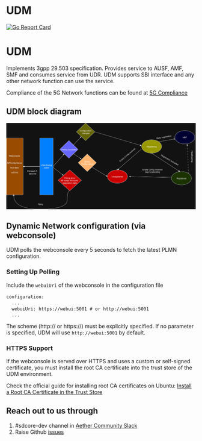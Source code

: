 # UDM
<!--
SPDX-FileCopyrightText: 2025 Canonical Ltd
SPDX-FileCopyrightText: 2021 Open Networking Foundation <info@opennetworking.org>
Copyright 2019 free5GC.org

SPDX-License-Identifier: Apache-2.0
-->
[![Go Report Card](https://goreportcard.com/badge/github.com/omec-project/udm)](https://goreportcard.com/report/github.com/omec-project/udm)

# UDM

Implements 3gpp 29.503 specification. Provides service to AUSF, AMF, SMF and
consumes service from UDR. UDM supports SBI interface and any other network
function can use the service.

Compliance of the 5G Network functions can be found at [5G Compliance](https://docs.sd-core.opennetworking.org/main/overview/3gpp-compliance-5g.html)

## UDM block diagram
![UDM Block Diagram](/docs/images/README-UDM.png)

## Dynamic Network configuration (via webconsole)

UDM polls the webconsole every 5 seconds to fetch the latest PLMN configuration.

### Setting Up Polling

Include the `webuiUri` of the webconsole in the configuration file
```
configuration:
  ...
  webuiUri: https://webui:5001 # or http://webui:5001
  ...
```
The scheme (http:// or https://) must be explicitly specified. If no parameter is specified,
UDM will use `http://webui:5001` by default.

### HTTPS Support

If the webconsole is served over HTTPS and uses a custom or self-signed certificate,
you must install the root CA certificate into the trust store of the UDM environment.

Check the official guide for installing root CA certificates on Ubuntu:
[Install a Root CA Certificate in the Trust Store](https://documentation.ubuntu.com/server/how-to/security/install-a-root-ca-certificate-in-the-trust-store/index.html)

## Reach out to us through

1. #sdcore-dev channel in [Aether Community Slack](https://aether5g-project.slack.com)
2. Raise Github [issues](https://github.com/omec-project/udm/issues/new)

